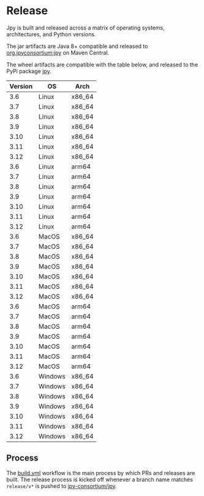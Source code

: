 # Release

Jpy is built and released across a matrix of operating systems, architectures, and Python versions.

The jar artifacts are Java 8+ compatible and released to [org.jpyconsortium:jpy](https://repo1.maven.org/maven2/org/jpyconsortium/jpy) on Maven Central.

The wheel artifacts are compatible with the table below, and released to the PyPi package [jpy](https://pypi.org/project/jpy/).

| Version | OS      | Arch   |
|---------|---------|--------|
| 3.6     | Linux   | x86_64 |
| 3.7     | Linux   | x86_64 |
| 3.8     | Linux   | x86_64 |
| 3.9     | Linux   | x86_64 |
| 3.10    | Linux   | x86_64 |
| 3.11    | Linux   | x86_64 |
| 3.12    | Linux   | x86_64 |
| 3.6     | Linux   | arm64  |
| 3.7     | Linux   | arm64  |
| 3.8     | Linux   | arm64  |
| 3.9     | Linux   | arm64  |
| 3.10    | Linux   | arm64  |
| 3.11    | Linux   | arm64  |
| 3.12    | Linux   | arm64  |
| 3.6     | MacOS   | x86_64 |
| 3.7     | MacOS   | x86_64 |
| 3.8     | MacOS   | x86_64 |
| 3.9     | MacOS   | x86_64 |
| 3.10    | MacOS   | x86_64 |
| 3.11    | MacOS   | x86_64 |
| 3.12    | MacOS   | x86_64 |
| 3.6     | MacOS   | arm64  |
| 3.7     | MacOS   | arm64  |
| 3.8     | MacOS   | arm64  |
| 3.9     | MacOS   | arm64  |
| 3.10    | MacOS   | arm64  |
| 3.11    | MacOS   | arm64  |
| 3.12    | MacOS   | arm64  |
| 3.6     | Windows | x86_64 |
| 3.7     | Windows | x86_64 |
| 3.8     | Windows | x86_64 |
| 3.9     | Windows | x86_64 |
| 3.10    | Windows | x86_64 |
| 3.11    | Windows | x86_64 |
| 3.12    | Windows | x86_64 |

## Process

The [build.yml](.github/workflows/build.yml) workflow is the main process by which PRs and releases are built.
The release process is kicked off whenever a branch name matches `release/v*` is pushed to [jpy-consortium/jpy](https://github.com/jpy-consortium/jpy).
